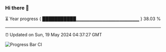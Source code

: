 ### Hi there 👋

⏳ Year progress { ███████████▁▁▁▁▁▁▁▁▁▁▁▁▁▁▁▁▁▁▁ } 38.03 %

---

⏰ Updated on Sun, 19 May 2024 04:37:27 GMT

![Progress Bar CI](https://github.com/IshwaranRudhara/GIT-ACTION/workflows/Progress%20Bar%20CI/badge.svg)
